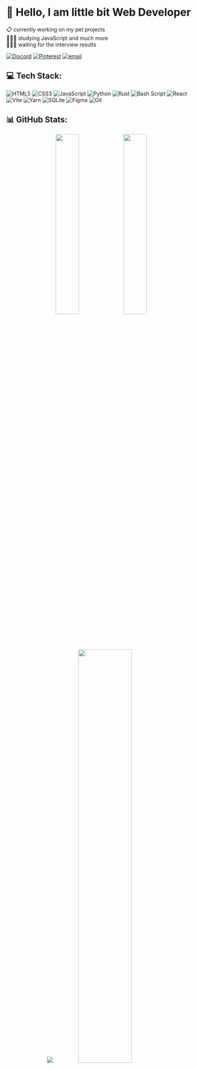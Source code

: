 # 🦝 Hello, I am little bit Web Developer
📋 currently working on my pet projects<br>👨🏼‍🎓 studying JavaScript and much more<br>👨🏼‍💻 waiting for the interview results<br></i>

[![Discord](https://img.shields.io/badge/Discord-%237289DA.svg?logo=discord&logoColor=white)](https://discord.gg/ehotinka) [![Pinterest](https://img.shields.io/badge/Pinterest-%23E60023.svg?logo=Pinterest&logoColor=white)](https://pinterest.com/EHoTiNKA) [![email](https://img.shields.io/badge/Email-D14836?logo=gmail&logoColor=white)](mailto:alexe.pyshkin@yandex.ru)


## 💻 Tech Stack:
![HTML5](https://img.shields.io/badge/html5-%23E34F26.svg?style=for-the-badge&logo=html5&logoColor=white) ![CSS3](https://img.shields.io/badge/css3-%231572B6.svg?style=for-the-badge&logo=css3&logoColor=white) ![JavaScript](https://img.shields.io/badge/javascript-%23323330.svg?style=for-the-badge&logo=javascript&logoColor=%23F7DF1E) ![Python](https://img.shields.io/badge/python-3670A0?style=for-the-badge&logo=python&logoColor=ffdd54) ![Rust](https://img.shields.io/badge/rust-%23000000.svg?style=for-the-badge&logo=rust&logoColor=white) ![Bash Script](https://img.shields.io/badge/bash_script-%23121011.svg?style=for-the-badge&logo=gnu-bash&logoColor=white) ![React](https://img.shields.io/badge/react-%2320232a.svg?style=for-the-badge&logo=react&logoColor=%2361DAFB) ![Vite](https://img.shields.io/badge/vite-%23646CFF.svg?style=for-the-badge&logo=vite&logoColor=white) ![Yarn](https://img.shields.io/badge/yarn-%232C8EBB.svg?style=for-the-badge&logo=yarn&logoColor=white) ![SQLite](https://img.shields.io/badge/sqlite-%2307405e.svg?style=for-the-badge&logo=sqlite&logoColor=white) ![Figma](https://img.shields.io/badge/figma-%23F24E1E.svg?style=for-the-badge&logo=figma&logoColor=white) ![Git](https://img.shields.io/badge/git-%23F05033.svg?style=for-the-badge&logo=git&logoColor=white)

## 📊 GitHub Stats:
<div align="center">
<img class="img" src="https://github-readme-stats.vercel.app/api?username=EHoTiNKA&theme=dark&hide_border=true&include_all_commits=true&count_private=true" width="35%"/>
<img class="img" src="https://nirzak-streak-stats.vercel.app/?user=EHoTiNKA&theme=dark&hide_border=true" width="35%" />
</div>
<div align="center">
<img class="img" src="https://github-readme-stats.vercel.app/api/top-langs/?username=EHoTiNKA&theme=dark&hide_border=true&include_all_commits=true&count_private=true&layout=compact" />
<img class="img" src="https://i.pinimg.com/originals/dc/3e/cd/dc3ecdab0fa15f3bd29d1e20718648e6.gif" width="53%">
</div>

